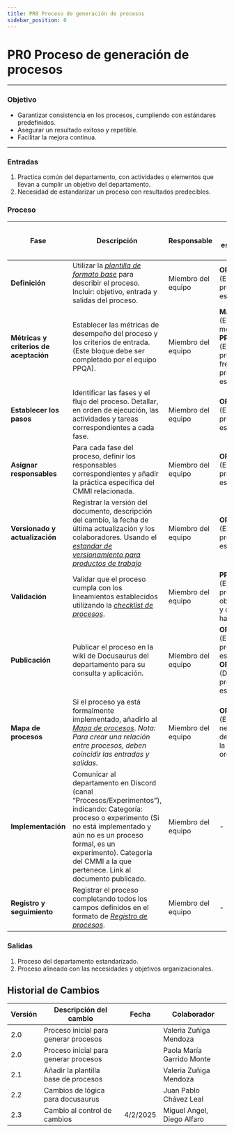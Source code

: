 ```yaml
---
title: PR0 Proceso de generación de procesos
sidebar_position: 0
---
```


# PR0 Proceso de generación de procesos

---

### Objetivo

- Garantizar consistencia en los procesos, cumpliendo con estándares predefinidos.
- Asegurar un resultado exitoso y repetible.
- Facilitar la mejora continua.

---

### Entradas

1. Practica común del departamento, con actividades o elementos que llevan a cumplir un objetivo del departamento.
2. Necesidad de estandarizar un proceso con resultados predecibles.

### Proceso

| Fase                                   | Descripción                                                                                                                                                                                                                                                       | Responsable        | Meta y práctica específica del CMMI                                                                                        |
| -------------------------------------- | ----------------------------------------------------------------------------------------------------------------------------------------------------------------------------------------------------------------------------------------------------------------- | ------------------ | -------------------------------------------------------------------------------------------------------------------------- |
| **Definición**                         | Utilizar la <u>_[plantilla de formato base](/docs/recursos/plantilla-procesos)_</u> para describir el proceso. Incluir: objetivo, entrada y salidas del proceso.                                                                                                  | Miembro del equipo | **OPD, SP 1.1** (Establecer los procesos estándar)                                                                         |
| **Métricas y criterios de aceptación** | Establecer las métricas de desempeño del proceso y los criterios de entrada. (Este bloque debe ser completado por el equipo PPQA).                                                                                                                                | Miembro del equipo | **MA, SP 1.2** (Especificar las medidas), **PPQA, SP 1.1** (Evaluar los procesos frente a los procedimientos establecidos) |
| **Establecer los pasos**               | Identificar las fases y el flujo del proceso. Detallar, en orden de ejecución, las actividades y tareas correspondientes a cada fase.                                                                                                                             | Miembro del equipo | **OPD, SP 1.1** (Establecer los procesos estándar)                                                                         |
| **Asignar responsables**               | Para cada fase del proceso, definir los responsables correspondientes y añadir la práctica específica del CMMI relacionada.                                                                                                                                       | Miembro del equipo | **OPD, SP 1.1** (Establecer los procesos estándar)                                                                         |
| **Versionado y actualización**         | Registrar la versión del documento, descripción del cambio, la fecha de última actualización y los colaboradores. Usando el <u>_[estandar de versionamiento para productos de trabajo](/docs/guias/standards/versionamiento-productos-trabajo)_</u>               | Miembro del equipo | **OPD, SP 1.1** (Establecer los procesos estándar)                                                                         |
| **Validación**                         | Validar que el proceso cumpla con los lineamientos establecidos utilizando la <u>_[checklist de procesos](/docs/recursos/CL1-Checklist-Procesos)_</u>.                                                                                                            | Miembro del equipo | **PPQA, SP 1.2** (Evaluar productos objetivamente y documentar hallazgos)                                                  |
| **Publicación**                        | Publicar el proceso en la wiki de Docusaurus del departamento para su consulta y aplicación.                                                                                                                                                                      | Miembro del equipo | **OPD, SP 1.1** (Establecer los procesos estándar), **OPF, SP 3.2** (Desplegar los procesos estándar)                      |
| **Mapa de procesos**                   | Si el proceso ya está formalmente implementado, añadirlo al <u>_[Mapa de procesos](/docs/intro/mapa-procesos)_</u>. _Nota: Para crear una relación entre procesos, deben coincidir las entradas y salidas._                                                       | Miembro del equipo | **OPF, SP 1.1** (Establecer las necesidades de proceso de la organización)                                                 |
| **Implementación**                     | Comunicar al departamento en Discord (canal “Procesos/Experimentos”), indicando: Categoría: proceso o experimento (Si no está implementado y aún no es un proceso formal, es un experimento). Categoría del CMMI a la que pertenece. Link al documento publicado. | Miembro del equipo | -                                                                                                                          |
| **Registro y seguimiento**             | Registrar el proceso completando todos los campos definidos en el formato de <u>_[Registro de procesos](https://docs.google.com/spreadsheets/d/18SHmBFPBfMzNBGKS2MCTInfWZjIuCaOdzfeRAsxTqlY/edit?usp=sharing)_</u>.                                               | Miembro del equipo | -                                                                                                                          |

### Salidas

1. Proceso del departamento estandarizado.
2. Proceso alineado con las necesidades y objetivos organizacionales.

## Historial de Cambios

| Versión | Descripción del cambio                | Fecha    | Colaborador                |
| ------- | ------------------------------------- | -------- | -------------------------- |
| 2.0     | Proceso inicial para generar procesos |          | Valeria Zuñiga Mendoza     |
| 2.0     | Proceso inicial para generar procesos |          | Paola María Garrido Monte  |
| 2.1     | Añadir la plantilla base de procesos  |          | Valeria Zuñiga Mendoza     |
| 2.2     | Cambios de lógica para docusaurus     |          | Juan Pablo Chávez Leal     |
| 2.3     | Cambio al control de cambios          | 4/2/2025 | Miguel Angel, Diego Alfaro |
